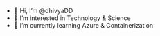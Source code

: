 - 👋 Hi, I’m @dhivyaDD
- 👀 I’m interested in Technology & Science
- 🌱 I’m currently learning Azure & Containerization


<!---
dhivyaDD/dhivyaDD is a ✨ special ✨ repository because its `README.md` (this file) appears on your GitHub profile.
You can click the Preview link to take a look at your changes.
--->
